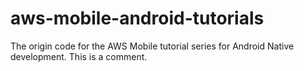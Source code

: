 # aws-mobile-android-tutorials
The origin code for the AWS Mobile tutorial series for Android Native development.
This is a comment.
